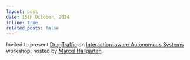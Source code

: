 ```yaml
---
layout: post
date: 15th October, 2024
inline: true
related_posts: false
---
```


Invited to present [DragTraffic](https://chantsss.github.io/Dragtraffic/) on [Interaction-aware Autonomous Systems](https://iaas-workshop.github.io/) workshop, hosted by [Marcel Hallgarten](https://mh0797.github.io/).
